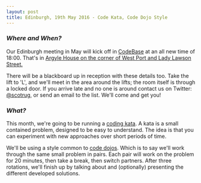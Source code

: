 ```yaml
---
layout: post
title: Edinburgh, 19th May 2016 - Code Kata, Code Dojo Style
---
```


### *Where and When?*
Our Edinburgh meeting in May will kick off in <a href="http://www.thisiscodebase.com/">CodeBase</a> at an all new time of 18:00. That's in <a href="http://www.openstreetmap.org/node/2622756843#map=18/55.94652/-3.20081&layers=C">Argyle House on the corner of West Port and Lady Lawson Street.</a>

There will be a blackboard up in reception with these details too. Take the lift to 'L', and we'll meet in the area around the lifts; the room itself is through a locked door. If you arrive late and no one is around contact us on Twitter: <a href="https://twitter.com/scotrug">@scotrug</a>, or send an email to the list. We'll
come and get you!

### *What?*
This month, we're going to be running a <a href="http://codekata.com/">coding kata</a>. A kata is a small contained problem, designed to be easy to understand. The idea is that you can experiment with new approaches over short periods of time.

We'll be using a style common to <a href="http://codingdojo.org/cgi-bin/index.pl?WhatIsCodingDojo">code dojos</a>. Which is to say we'll work through the same small problem in pairs. Each pair will work on the problem for 20 minutes, then take a break, then switch partners. After three rotations, we'll finish up by talking about and (optionally) presenting the different developed
solutions.
